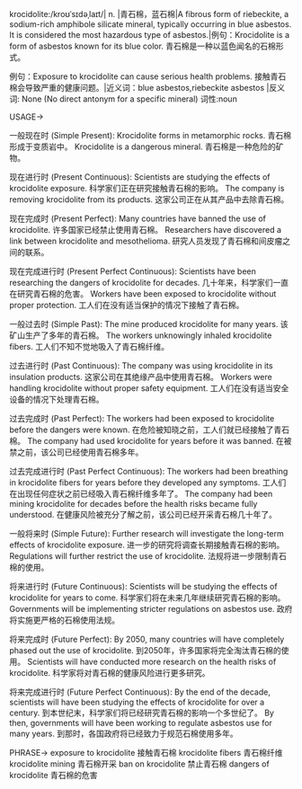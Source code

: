 krocidolite:/kroʊˈsɪdəˌlaɪt/| n. |青石棉，蓝石棉|A fibrous form of riebeckite, a sodium-rich amphibole silicate mineral, typically occurring in blue asbestos. It is considered the most hazardous type of asbestos.|例句：Krocidolite is a form of asbestos known for its blue color. 青石棉是一种以蓝色闻名的石棉形式。

例句：Exposure to krocidolite can cause serious health problems. 接触青石棉会导致严重的健康问题。|近义词：blue asbestos,riebeckite asbestos |反义词: None (No direct antonym for a specific mineral)
词性:noun


USAGE->

一般现在时 (Simple Present):
Krocidolite forms in metamorphic rocks. 青石棉形成于变质岩中。
Krocidolite is a dangerous mineral. 青石棉是一种危险的矿物。

现在进行时 (Present Continuous):
Scientists are studying the effects of krocidolite exposure. 科学家们正在研究接触青石棉的影响。
The company is removing krocidolite from its products. 这家公司正在从其产品中去除青石棉。

现在完成时 (Present Perfect):
Many countries have banned the use of krocidolite. 许多国家已经禁止使用青石棉。
Researchers have discovered a link between krocidolite and mesothelioma. 研究人员发现了青石棉和间皮瘤之间的联系。

现在完成进行时 (Present Perfect Continuous):
Scientists have been researching the dangers of krocidolite for decades. 几十年来，科学家们一直在研究青石棉的危害。
Workers have been exposed to krocidolite without proper protection. 工人们在没有适当保护的情况下接触了青石棉。

一般过去时 (Simple Past):
The mine produced krocidolite for many years. 该矿山生产了多年的青石棉。
The workers unknowingly inhaled krocidolite fibers. 工人们不知不觉地吸入了青石棉纤维。

过去进行时 (Past Continuous):
The company was using krocidolite in its insulation products. 这家公司在其绝缘产品中使用青石棉。
Workers were handling krocidolite without proper safety equipment. 工人们在没有适当安全设备的情况下处理青石棉。

过去完成时 (Past Perfect):
The workers had been exposed to krocidolite before the dangers were known. 在危险被知晓之前，工人们就已经接触了青石棉。
The company had used krocidolite for years before it was banned. 在被禁之前，该公司已经使用青石棉多年。

过去完成进行时 (Past Perfect Continuous):
The workers had been breathing in krocidolite fibers for years before they developed any symptoms. 工人们在出现任何症状之前已经吸入青石棉纤维多年了。
The company had been mining krocidolite for decades before the health risks became fully understood. 在健康风险被充分了解之前，该公司已经开采青石棉几十年了。


一般将来时 (Simple Future):
Further research will investigate the long-term effects of krocidolite exposure. 进一步的研究将调查长期接触青石棉的影响。
Regulations will further restrict the use of krocidolite. 法规将进一步限制青石棉的使用。


将来进行时 (Future Continuous):
Scientists will be studying the effects of krocidolite for years to come. 科学家们将在未来几年继续研究青石棉的影响。
Governments will be implementing stricter regulations on asbestos use. 政府将实施更严格的石棉使用法规。

将来完成时 (Future Perfect):
By 2050, many countries will have completely phased out the use of krocidolite. 到2050年，许多国家将完全淘汰青石棉的使用。
Scientists will have conducted more research on the health risks of krocidolite. 科学家将对青石棉的健康风险进行更多研究。

将来完成进行时 (Future Perfect Continuous):
By the end of the decade, scientists will have been studying the effects of krocidolite for over a century. 到本世纪末，科学家们将已经研究青石棉的影响一个多世纪了。
By then, governments will have been working to regulate asbestos use for many years. 到那时，各国政府将已经致力于规范石棉使用多年。


PHRASE->
exposure to krocidolite  接触青石棉
krocidolite fibers 青石棉纤维
krocidolite mining 青石棉开采
ban on krocidolite  禁止青石棉
dangers of krocidolite 青石棉的危害
